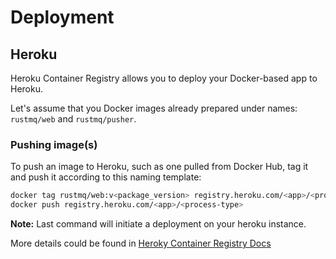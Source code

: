 # Deployment

## Heroku

Heroku Container Registry allows you to deploy your Docker-based app to Heroku.

Let's assume that you Docker images already prepared under names: `rustmq/web` and `rustmq/pusher`.

### Pushing image(s)

To push an image to Heroku, such as one pulled from Docker Hub, tag it and push it according to this naming template:

```bash
docker tag rustmq/web:v<package_version> registry.heroku.com/<app>/<process-type>     # example: docker tag rustmq/web:v0.0.1 registry.heroku.com/rusted-iron/web
docker push registry.heroku.com/<app>/<process-type>                                  # example: docker push registry.heroku.com/rusted-iron/web
```

**Note:** Last command will initiate a deployment on your heroku instance.

More details could be found in [Heroky Container Registry Docs](https://devcenter.heroku.com/articles/container-registry-and-runtime)

